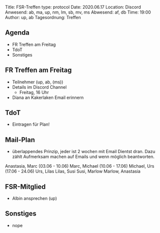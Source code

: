Title: FSR-Treffen
type: protocol
Date: 2020.06.17
Location: Discord
Anwesend: ab, ma, up, nm, lm, sb, mv, ms
Abwesend: af, db 
Time: 19:00
Author: up, ab
Tagesordnung: Treffen

## Agenda
- FR Treffen am Freitag
- TdoT
- Sonstiges

## FR Treffen am Freitag
- Teilnehmer (up, ab, (ms))
- Details im Discord Channel 
    - Freitag, 16 Uhr
- Diana an Kakerlaken Email erinnern 

## TdoT
- Eintragen für Plan!

## Mail-Plan

- überlappendes Prinzip, jeder ist 2 wochen mit Email Dientst dran. Dazu zählt Aufmerksam machen auf Emails und wenn möglich beantworten.  


Anastasia, Marc (03.06 - 10.06) 
Marc, Michael (10.06 - 17.06)
Michael, Urs (17.06 - 24.06)
Urs, Lilas
Lilas, Susi
Susi, Marlow
Marlow, Anastasia 

## FSR-Mitglied
- Albin ansprechen (up)

## Sonstiges
- nope
